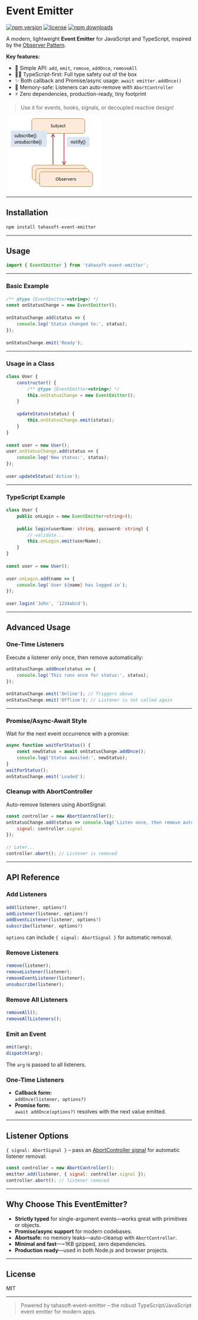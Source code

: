 # Event Emitter

[![npm version](https://img.shields.io/npm/v/tahasoft-event-emitter.svg?style=flat-square)](https://www.npmjs.com/package/tahasoft-event-emitter)
[![license](https://img.shields.io/npm/l/tahasoft-event-emitter.svg?style=flat-square)](https://opensource.org/licenses/MIT)
[![npm downloads](https://img.shields.io/npm/dm/tahasoft-event-emitter.svg?style=flat-square)](https://www.npmjs.com/package/tahasoft-event-emitter)

A modern, lightweight **Event Emitter** for JavaScript and TypeScript, inspired by the [Observer Pattern](https://en.wikipedia.org/wiki/Observer_pattern).

**Key features:**

- 🚀 Simple API: `add`, `emit`, `remove`, `addOnce`, `removeAll`
- 🧑‍💻 TypeScript-first: Full type safety out of the box
- ✨ Both callback and Promise/async usage: `await emitter.addOnce()`
- 🦺 Memory-safe: Listeners can auto-remove with `AbortController`
- ⚡ Zero dependencies, production-ready, tiny footprint

> Use it for events, hooks, signals, or decoupled reactive design!

![observer-pattern-typescript-javascript](images/javascript-observer.jpg)

---

## Installation

```bash
npm install tahasoft-event-emitter
```

---

## Usage

```js
import { EventEmitter } from 'tahasoft-event-emitter';
```

---

### Basic Example

```js
/** @type {EventEmitter<string>} */
const onStatusChange = new EventEmitter();

onStatusChange.add(status => {
	console.log('Status changed to:', status);
});

onStatusChange.emit('Ready');
```

---

### Usage in a Class

```js
class User {
	constructor() {
		/** @type {EventEmitter<string>} */
		this.onStatusChange = new EventEmitter();
	}

	updateStatus(status) {
		this.onStatusChange.emit(status);
	}
}

const user = new User();
user.onStatusChange.add(status => {
	console.log('New status:', status);
});

user.updateStatus('Active');
```

---

### TypeScript Example

```ts
class User {
	public onLogin = new EventEmitter<string>();

	public login(userName: string, password: string) {
		// validate...
		this.onLogin.emit(userName);
	}
}

const user = new User();

user.onLogin.add(name => {
	console.log(`User ${name} has logged in`);
});

user.login('John', '1234abcd');
```

---

## Advanced Usage

### One-Time Listeners

Execute a listener only once, then remove automatically:

```js
onStatusChange.addOnce(status => {
	console.log('This runs once for status:', status);
});

onStatusChange.emit('Online'); // Triggers above
onStatusChange.emit('Offline'); // Listener is not called again
```

---

### Promise/Async-Await Style

Wait for the next event occurrence with a promise:

```js
async function waitForStatus() {
	const newStatus = await onStatusChange.addOnce();
	console.log('Status awaited:', newStatus);
}
waitForStatus();
onStatusChange.emit('Loaded');
```

### Cleanup with AbortController

Auto-remove listeners using AbortSignal:

```js
const controller = new AbortController();
onStatusChange.add(status => console.log('Listen once, then remove automatically if aborted:', status), {
	signal: controller.signal
});

// Later...
controller.abort(); // Listener is removed
```

---

## API Reference

### Add Listeners

```js
add(listener, options?)
addListener(listener, options?)
addEventListener(listener, options?)
subscribe(listener, options?)
```

`options` can include `{ signal: AbortSignal }` for automatic removal.

### Remove Listeners

```js
remove(listener);
removeListener(listener);
removeEventListener(listener);
unsubscribe(listener);
```

### Remove All Listeners

```js
removeAll();
removeAllListeners();
```

### Emit an Event

```js
emit(arg);
dispatch(arg);
```

The `arg` is passed to all listeners.

### One-Time Listeners

- **Callback form:**  
  `addOnce(listener, options?)`
- **Promise form:**  
  `await addOnce(options?)` resolves with the next value emitted.

---

## Listener Options

`{ signal: AbortSignal }` – pass an [AbortController signal](https://developer.mozilla.org/en-US/docs/Web/API/AbortController) for automatic listener removal:

```js
const controller = new AbortController();
emitter.add(listener, { signal: controller.signal });
controller.abort(); // listener removed
```

---

## Why Choose This EventEmitter?

- **Strictly typed** for single-argument events—works great with primitives or objects.
- **Promise/async support** for modern codebases.
- **Abortsafe:** no memory leaks—auto-cleanup with `AbortController`.
- **Minimal and fast**—~1KB gzipped, zero dependencies.
- **Production ready**—used in both Node.js and browser projects.

---

## License

MIT

---

> Powered by tahasoft-event-emitter – the robust TypeScript/JavaScript event emitter for modern apps.

